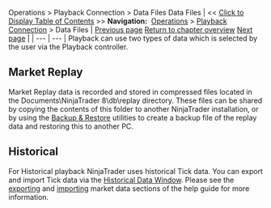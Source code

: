 ﻿
Operations \> Playback Connection \> Data Files
Data Files
| \<\< [Click to Display Table of Contents](data_files.md) \>\> **Navigation:**     [Operations](operations.md) \> [Playback Connection](playback_connection.md) \> Data Files | [Previous page](playback.md) [Return to chapter overview](playback_connection.md) [Next page](understanding_risks.md) |
| --- | --- |
Playback can use two types of data which is selected by the user via the Playback controller. 
 
## Market Replay
Market Replay data is recorded and stored in compressed files located in the Documents\\NinjaTrader 8\\db\\replay directory. These files can be shared by copying the contents of this folder to another NinjaTrader installation, or by using the [Backup \& Restore](backup__restore.md) utilities to create a backup file of the replay data and restoring this to another PC.
 
## Historical
For Historical playback NinjaTrader uses historical Tick data. You can export and import Tick data via the [Historical Data Window](historical_data_manager.md). Please see the [exporting](exporting.md) and [importing](importing.md) market data sections of the help guide for more information.

